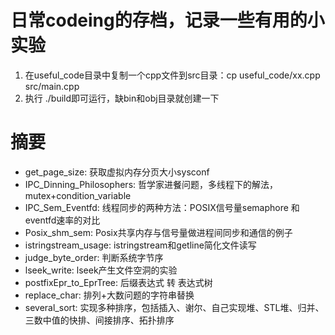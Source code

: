 # 日常codeing的存档，记录一些有用的小实验
1. 在useful_code目录中复制一个cpp文件到src目录：cp useful_code/xx.cpp src/main.cpp
2. 执行 ./build即可运行，缺bin和obj目录就创建一下

# 摘要
- get_page_size: 获取虚拟内存分页大小sysconf
- IPC_Dinning_Philosophers: 哲学家进餐问题，多线程下的解法，mutex+condition_variable
- IPC_Sem_Eventfd: 线程同步的两种方法：POSIX信号量semaphore 和 eventfd速率的对比
- Posix_shm_sem: Posix共享内存与信号量做进程间同步和通信的例子
- istringstream_usage: istringstream和getline简化文件读写
- judge_byte_order: 判断系统字节序
- lseek_write: lseek产生文件空洞的实验
- postfixEpr_to_EprTree: 后缀表达式 转 表达式树
- replace_char: 排列+大数问题的字符串替换
- several_sort: 实现多种排序，包括插入、谢尔、自己实现堆、STL堆、归并、三数中值的快排、间接排序、拓扑排序